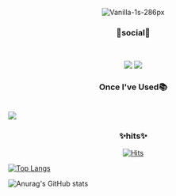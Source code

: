 <div align=center>

![Vanilla-1s-286px](https://github.com/mjkkcalb/mjkkcalb/assets/142865257/4df4f4da-c306-4c27-813a-f3255e869945)

</div>


<h3 align="center"><b> 💌social💌</b></h3>
<br>
<p align="center">
<a href="https://www.instagram.com/mjkkcalb"/><img src="https://img.shields.io/badge/instagram-E4405F?style=flat-square&logo=instagram&logoColor=white"/></a>
<a href="https://blog.naver.com/mjkkca1b"/><img src="https://img.shields.io/badge/Blog-03C75A?style=flat-square&logo=Naver&logoColor=white"/></a>


<h3 align="center"><b> Once I've Used📚</b></h3>
<br>
<img src="https://img.shields.io/badge/html5-E34F26.svg?&style=flat-squar&logo=html5&logoColor=white"/>


<h3 align=center><b>✨hits✨</b></h3>
<div align=center>
  
[![Hits](https://hits.seeyoufarm.com/api/count/incr/badge.svg?url=https%3A%2F%2Fgithub.com%2Fmjkkcalb&count_bg=%23E7B4AF&title_bg=%23D5D0CD&icon=icq.svg&icon_color=%23E7E7E7&title=hits&edge_flat=false)](https://hits.seeyoufarm.com)

</div>


[![Top Langs](https://github-readme-stats.vercel.app/api/top-langs/?username=mjkkcalb)](https://github.com/anuraghazra/github-readme-stats)


![Anurag's GitHub stats](https://github-readme-stats.vercel.app/api?username=mjkkcalb&show_icons=true&theme=shadow_red)


<!--
**mjkkcalb/mjkkcalb** is a ✨ _special_ ✨ repository because its `README.md` (this file) appears on your GitHub profile.

Here are some ideas to get you started:

- 🔭 I’m currently working on ...
- 🌱 I’m currently learning ...
- 👯 I’m looking to collaborate on ...
- 🤔 I’m looking for help with ...
- 💬 Ask me about ...
- 📫 How to reach me: ...
- 😄 Pronouns: ...
- ⚡ Fun fact: ...
-->
